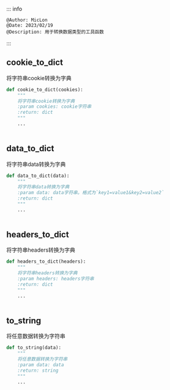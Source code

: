 ::: info

    @Author: MicLon
    @Date: 2023/02/19
    @Description: 用于转换数据类型的工具函数

:::



## cookie_to_dict
将字符串cookie转换为字典
```python
def cookie_to_dict(cookies):
    """
    将字符串cookie转换为字典
	:param cookies: cookie字符串
	:return: dict
    """
    ...
    
```
## data_to_dict
将字符串data转换为字典
```python
def data_to_dict(data):
    """
    将字符串data转换为字典
	:param data: data字符串。格式为`key1=value1&key2=value2`
	:return: dict
    """
    ...
    
```
## headers_to_dict
将字符串headers转换为字典
```python
def headers_to_dict(headers):
    """
    将字符串headers转换为字典
	:param headers: headers字符串
	:return: dict
    """
    ...
    
```
## to_string
将任意数据转换为字符串
```python
def to_string(data):
    """
    将任意数据转换为字符串
	:param data: data
	:return: string
    """
    ...
    
```
